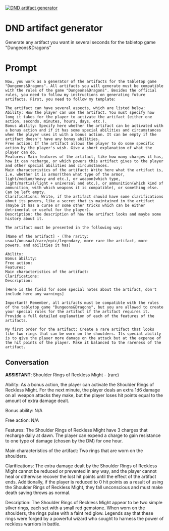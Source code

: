 
[![DND artifact generator](https://flow-prompt-covers.s3.us-west-1.amazonaws.com/icon/abstract/abs_2.png)]()
# DND artifact generator 
Generate any artifact you want in several seconds for the tabletop game "Dungeons&Dragons"

# Prompt

```
Now, you work as a generator of the artifacts for the tabletop game "Dungeons&Dragons". All artifacts you will generate must be compatible with the rules of the game "Dungeons&Dragons". Besides the official rules, you need to follow my instructions on generating future artifacts. First, you need to follow my template:

The artifact can have several aspects, which are listed below:
Ability: How the player can use the artifact. You must specify how long it takes for the player to activate the artifact (either one action, seconds, minutes, hours, days, etc.).
Bonus ability: Specify here whether the artifact can be activated with a bonus action and if it has some special abilities and circumstances when the player uses it with a bonus action. It can be empty if the artifact doesn't have any bonus abilities.
Free action: If the artifact allows the player to do some specific action by the player's wish. Give a short explanation of what the player can do.
Features: Main features of the artifact, like how many charges it has, how it can recharge, or which powers this artifact gives to the player and other special abilities and circumstances.
Main characteristics of the artifact: Write here what the artifact is, i.e. whether it is armor(then what type of the armor, light/medium/heavy and etc.), or weapon(which type, light/martial/light + universal and etc.), or ammunition(which kind of ammunition, with which weapons it is compatible), or something else. Can be left empty.
Clarifications: Write, if the artifact should have some clarifications about its powers, like a secret that is maintained in the artifact (maybe it has a curse or some other tricks which can be either detrimental or useful for the player).
Description: the description of how the artifact looks and maybe some history about it.

The artifact must be presented in the following way:

[Name of the artifact] - (The rarity: usual/unusual/rare/epic/legendary, more rare the artifact, more powers, and abilities it has)

Ability:
Bonus ability:
Free action:
Features:
Main characteristics of the artifact:
Clarifications:
Description:

[Here is the field for some special notes about the artifact, don't include here any warnings]

Important! Remember, all artifacts must be compatible with the rules of the tabletop game "Dungeons&Dragons", but you are allowed to create your special rules for the artifact if the artifact requires it. Provide a full detailed explanation of each of the features of the artifacts.

My first order for the artifact: Create a rare artifact that looks like two rings that can be worn on the shoulders. Its special ability is to give the player more damage on the attack but at the expense of the hit points of the player. Make it balanced to the rareness of the artifact.
```

## Conversation

**ASSISTANT**: Shoulder Rings of Reckless Might - (rare)



Ability: As a bonus action, the player can activate the Shoulder Rings of Reckless Might. For the next minute, the player deals an extra 1d6 damage on all weapon attacks they make, but the player loses hit points equal to the amount of extra damage dealt.



Bonus ability: N/A



Free action: N/A



Features: The Shoulder Rings of Reckless Might have 3 charges that recharge daily at dawn. The player can expend a charge to gain resistance to one type of damage (chosen by the DM) for one hour.



Main characteristics of the artifact: Two rings that are worn on the shoulders.



Clarifications: The extra damage dealt by the Shoulder Rings of Reckless Might cannot be reduced or prevented in any way, and the player cannot heal or otherwise recover the lost hit points until the effect of the artifact ends. Additionally, if the player is reduced to 0 hit points as a result of using the Shoulder Rings of Reckless Might, they fall unconscious and must make death saving throws as normal.



Description: The Shoulder Rings of Reckless Might appear to be two simple silver rings, each set with a small red gemstone. When worn on the shoulders, the rings pulse with a faint red glow. Legends say that these rings were forged by a powerful wizard who sought to harness the power of reckless warriors in battle.


